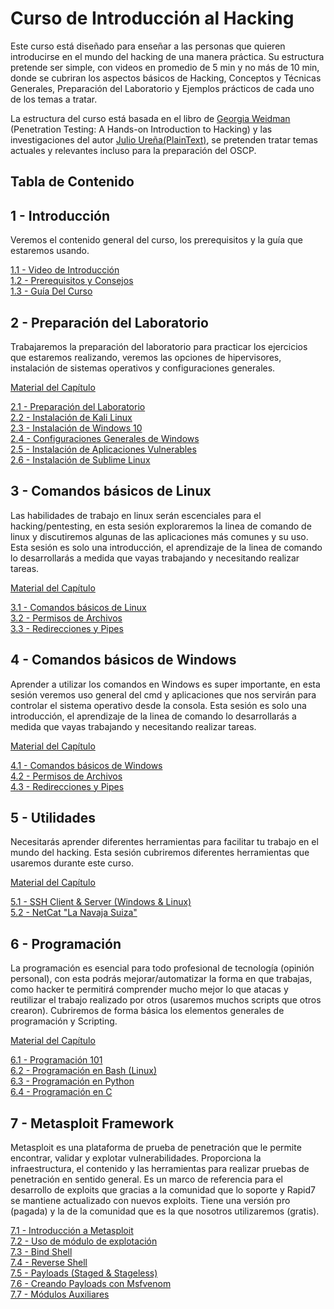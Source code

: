 # Curso de Introducción al Hacking
Este curso está diseñado para enseñar a las personas que quieren introducirse en el mundo del hacking de una manera práctica. Su estructura pretende ser simple, con videos en promedio de 5 min y no más de 10 min, donde se cubriran los aspectos básicos de Hacking, Conceptos y Técnicas Generales, Preparación del Laboratorio y Ejemplos prácticos de cada uno de los temas a tratar.

La estructura del curso está basada en el libro de [Georgia Weidman](https://twitter.com/georgiaweidman) (Penetration Testing: A Hands-on Introduction to Hacking) y las investigaciones del autor [Julio Ureña(PlainText)](https://twitter.com/juliourena), se pretenden tratar temas actuales y relevantes incluso para la preparación del OSCP. 

## Tabla de Contenido

## 1 - Introducción
Veremos el contenido general del curso, los prerequisitos y la guía que estaremos usando.  

  [1.1 - Video de Introducción](https://youtu.be/v8E0_Swe89c)  
  [1.2 - Prerequisitos y Consejos](https://youtu.be/S8wV1I9YGpY)  
  [1.3 - Guía Del Curso](https://youtu.be/31xRWaBygJA)  

## 2 - Preparación del Laboratorio
Trabajaremos la preparación del laboratorio para practicar los ejercicios que estaremos realizando, veremos las opciones de hipervisores, instalación de sistemas operativos y configuraciones generales. 

  [Material del Capítulo](Capitulo_2)  

  [2.1 - Preparación del Laboratorio](https://youtu.be/ZBFu6hdFtiY)  
  [2.2 - Instalación de Kali Linux](https://youtu.be/RRrwG2AMcKo)  
  [2.3 - Instalación de Windows 10](https://youtu.be/vET-9-dqraM)  
  [2.4 - Configuraciones Generales de Windows](https://youtu.be/bCDvlfHMJ_o)  
  [2.5 - Instalación de Aplicaciones Vulnerables](https://youtu.be/3d5-cUjbmRw)  
  [2.6 - Instalación de Sublime Linux](https://youtu.be/PZw9GKqWbcE)
  
## 3 - Comandos básicos de Linux
Las habilidades de trabajo en linux serán escenciales para el hacking/pentesting, en esta sesión exploraremos la linea de comando de linux y discutiremos algunas de las aplicaciones más comunes y su uso. Esta sesión es solo una introducción, el aprendizaje de la linea de comando lo desarrollarás a medida que vayas trabajando y necesitando realizar tareas.

  [Material del Capítulo](Capitulo_3)
  
  [3.1 - Comandos básicos de Linux](https://youtu.be/gu09BxzYx38)  
  [3.2 - Permisos de Archivos](https://youtu.be/opaxCMskSWo)  
  [3.3 - Redirecciones y Pipes](https://youtu.be/bfjd5ssybIo)  

## 4 - Comandos básicos de Windows 
Aprender a utilizar los comandos en Windows es super importante, en esta sesión veremos uso general del cmd y aplicaciones que nos servirán para controlar el sistema operativo desde la consola. Esta sesión es solo una introducción, el aprendizaje de la linea de comando lo desarrollarás a medida que vayas trabajando y necesitando realizar tareas.

  [Material del Capítulo](Capitulo_4)  
  
  [4.1 - Comandos básicos de Windows](https://youtu.be/KBIq-_OAyks)   
  [4.2 - Permisos de Archivos](https://youtu.be/oovTG6q35Hc)  
  [4.3 - Redirecciones y Pipes](https://youtu.be/OtqdYkL8A6w)  

## 5 - Utilidades 
Necesitarás aprender diferentes herramientas para facilitar tu trabajo en el mundo del hacking. Esta sesión cubriremos diferentes herramientas que usaremos durante este curso. 

  [Material del Capítulo](Capitulo_5)   

  [5.1 - SSH Client & Server (Windows & Linux)](https://youtu.be/KkoLM6TIdUk)  
  [5.2 - NetCat "La Navaja Suiza"](https://youtu.be/Bvg9A1kqiZg)  
  
## 6 - Programación
La programación es esencial para todo profesional de tecnología (opinión personal), con esta podrás mejorar/automatizar la forma en que trabajas, como hacker te permitirá comprender mucho mejor lo que atacas y reutilizar el trabajo realizado por otros (usaremos muchos scripts que otros crearon). Cubriremos de forma básica los elementos generales de programación y Scripting. 

  [Material del Capítulo](Capitulo_6)  
  
  [6.1 - Programación 101](https://youtu.be/gPDTJDzX4Jc)  
  [6.2 - Programación en Bash (Linux)](https://youtu.be/ykjZQJ5KwxM)  
  [6.3 - Programación en Python](https://youtu.be/d2cGHFsyDhc)  
  [6.4 - Programación en C](https://youtu.be/RGf5EPN5lWg)  

## 7 - Metasploit Framework
Metasploit es una plataforma de prueba de penetración que le permite encontrar, validar y explotar vulnerabilidades. Proporciona la infraestructura, el contenido y las herramientas para realizar pruebas de penetración en sentido general. Es un marco de referencia para el desarrollo de exploits que gracias a la comunidad que lo soporte y Rapid7 se mantiene actualizado con nuevos exploits. Tiene una versión pro (pagada) y la de la comunidad que es la que nosotros utilizaremos (gratis). 
  
  [7.1 - Introducción a Metasploit](https://youtu.be/-8fpQi6mjtg)  
  [7.2 - Uso de módulo de explotación](https://youtu.be/gDcdsQGeLLg)  
  [7.3 - Bind Shell](https://youtu.be/Ghp7QZANuwo)  
  [7.4 - Reverse Shell](https://youtu.be/KNwI8zpkPO4)  
  [7.5 - Payloads (Staged & Stageless)]()  
  [7.6 - Creando Payloads con Msfvenom]()  
  [7.7 - Módulos Auxiliares]()  
  
